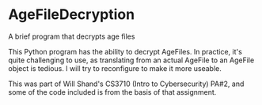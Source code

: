 # AgeFileDecryption
A brief program that decrypts age files

This Python program has the ability to decrypt AgeFiles. In practice, it's quite challenging to use, as translating from an actual AgeFile to an AgeFile object is tedious. I will try to reconfigure to make it more useable. 

This was part of Will Shand's CS3710 (Intro to Cybersecurity) PA#2, and some of the code included is from the basis of that assignment.
